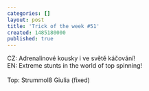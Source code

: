 ```yaml
---
categories: []
layout: post
title: 'Trick of the week #51'
created: 1485180000
published: true
---
```

CZ: Adrenalinové kousky i ve světě káčování!<br />
EN: Extreme stunts in the world of top spinning!<br />
<br />
Top: Strummol8 Giulia (fixed)<br />
<br />
<div class="youtube-player" data-id="F1QQFiwYWJU"></div>
